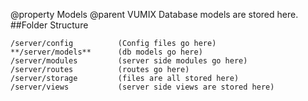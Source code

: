 @property Models
@parent VUMIX
Database models are stored here.
##Folder Structure

    /server/config          (Config files go here)
    **/server/models**      (db models go here) 
    /server/modules         (server side modules go here) 
    /server/routes          (routes go here)
    /server/storage         (files are all stored here)
    /server/views           (server side views are stored here)

